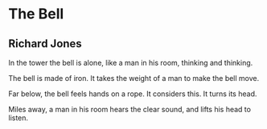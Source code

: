 # The Bell
## Richard Jones
In the tower the bell
is alone, like a man
in his room,
thinking and thinking.

The bell is made of iron.
It takes the weight
of a man
to make the bell move.

Far below, the bell feels
hands on a rope.
It considers this.
It turns its head.

Miles away,
a man in his room
hears the clear sound,
and lifts his head to listen.